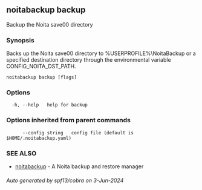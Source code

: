 ## noitabackup backup

Backup the Noita save00 directory

### Synopsis

Backs up the Noita save00 directory to %USERPROFILE%\NoitaBackup or
a specified destination directory through the environmental variable CONFIG_NOITA_DST_PATH.

```
noitabackup backup [flags]
```

### Options

```
  -h, --help   help for backup
```

### Options inherited from parent commands

```
      --config string   config file (default is $HOME/.noitabackup.yaml)
```

### SEE ALSO

* [noitabackup](noitabackup.md)	 - A Noita backup and restore manager

###### Auto generated by spf13/cobra on 3-Jun-2024
